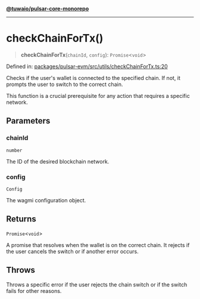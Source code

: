 [**@tuwaio/pulsar-core-monorepo**](../../../README.md)

***

# checkChainForTx()

> **checkChainForTx**(`chainId`, `config`): `Promise`\<`void`\>

Defined in: [packages/pulsar-evm/src/utils/checkChainForTx.ts:20](https://github.com/TuwaIO/pulsar-core/blob/eacf1eb9ef4f00f2ac864ab92c14d4197d5c3ae1/packages/pulsar-evm/src/utils/checkChainForTx.ts#L20)

Checks if the user's wallet is connected to the specified chain. If not, it prompts
the user to switch to the correct chain.

This function is a crucial prerequisite for any action that requires a specific network.

## Parameters

### chainId

`number`

The ID of the desired blockchain network.

### config

`Config`

The wagmi configuration object.

## Returns

`Promise`\<`void`\>

A promise that resolves when the wallet is on the correct chain.
It rejects if the user cancels the switch or if another error occurs.

## Throws

Throws a specific error if the user rejects the chain switch or if the switch fails for other reasons.
